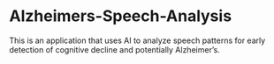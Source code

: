 # Alzheimers-Speech-Analysis
This is an application that uses AI to analyze speech patterns for early detection of cognitive decline and potentially Alzheimer’s.
